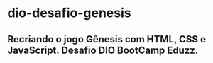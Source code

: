 # dio-desafio-genesis

## Recriando o jogo Gênesis com HTML, CSS e JavaScript. Desafio DIO BootCamp Eduzz.
